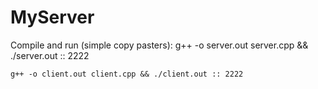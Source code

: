 # MyServer
Compile and run (simple copy pasters):
	g++ -o server.out server.cpp && ./server.out :: 2222

	g++ -o client.out client.cpp && ./client.out :: 2222


